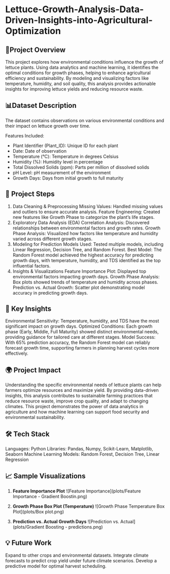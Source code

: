 # Lettuce-Growth-Analysis-Data-Driven-Insights-into-Agricultural-Optimization
 ## 📄Project Overview
This project explores how environmental conditions influence the growth of lettuce plants. Using data analytics and machine learning, it identifies the optimal conditions for growth phases, helping to enhance agricultural efficiency and sustainability. By modeling and visualizing factors like temperature, humidity, and soil quality, this analysis provides actionable insights for improving lettuce yields and reducing resource waste.

 ## 📊Dataset Description
The dataset contains observations on various environmental conditions and their impact on lettuce growth over time.

Features Included:
* Plant Identifier (Plant_ID): Unique ID for each plant
* Date: Date of observation
* Temperature (°C): Temperature in degrees Celsius
* Humidity (%): Humidity level in percentage
* Total Dissolved Solids (ppm): Parts per million of dissolved solids
* pH Level: pH measurement of the environment
* Growth Days: Days from initial growth to full maturity

## 🚀 Project Steps
1. Data Cleaning & Preprocessing
Missing Values: Handled missing values and outliers to ensure accurate analysis.
Feature Engineering: Created new features like Growth Phase to categorize the plant’s life stages.
2. Exploratory Data Analysis (EDA)
Correlation Analysis: Discovered relationships between environmental factors and growth rates.
Growth Phase Analysis: Visualized how factors like temperature and humidity varied across different growth stages.
3. Modeling for Prediction
Models Used: Tested multiple models, including Linear Regression, Decision Tree, and Random Forest.
Best Model: The Random Forest model achieved the highest accuracy for predicting growth days, with temperature, humidity, and TDS identified as the top influential factors.
4. Insights & Visualizations
Feature Importance Plot: Displayed top environmental factors impacting growth days.
Growth Phase Analysis: Box plots showed trends of temperature and humidity across phases.
Prediction vs. Actual Growth: Scatter plot demonstrating model accuracy in predicting growth days.
## 🔑 Key Insights
Environmental Sensitivity: Temperature, humidity, and TDS have the most significant impact on growth days.
Optimized Conditions: Each growth phase (Early, Middle, Full Maturity) showed distinct environmental needs, providing guidance for tailored care at different stages.
Model Success: With 65% prediction accuracy, the Random Forest model can reliably forecast growth time, supporting farmers in planning harvest cycles more effectively.
## 🌍 Project Impact
Understanding the specific environmental needs of lettuce plants can help farmers optimize resources and maximize yield. By providing data-driven insights, this analysis contributes to sustainable farming practices that reduce resource waste, improve crop quality, and adapt to changing climates. This project demonstrates the power of data analytics in agriculture and how machine learning can support food security and environmental sustainability.

## 🛠️ Tech Stack
Languages: Python
Libraries: Pandas, Numpy, Scikit-Learn, Matplotlib, Seaborn
Machine Learning Models: Random Forest, Decision Tree, Linear Regression

## 📈 Sample Visualizations

1. **Feature Importance Plot**
   ![Feature Importance](plots/Feature Importance - Gradient Boostin.png)

2. **Growth Phase Box Plot (Temperature)**
   ![Growth Phase Temperature Box Plot](plots/Box plot.png)

3. **Prediction vs. Actual Growth Days**
   ![Prediction vs. Actual](plots/Gradient Boosting - predictions.png)
   
## 💡 Future Work
Expand to other crops and environmental datasets.
Integrate climate forecasts to predict crop yield under future climate scenarios.
Develop a predictive model for optimal harvest scheduling.
